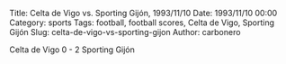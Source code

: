 Title: Celta de Vigo vs. Sporting Gijón, 1993/11/10
Date: 1993/11/10 00:00
Category: sports
Tags: football, football scores, Celta de Vigo, Sporting Gijón
Slug: celta-de-vigo-vs-sporting-gijon
Author: carbonero


Celta de Vigo 0 - 2 Sporting Gijón
